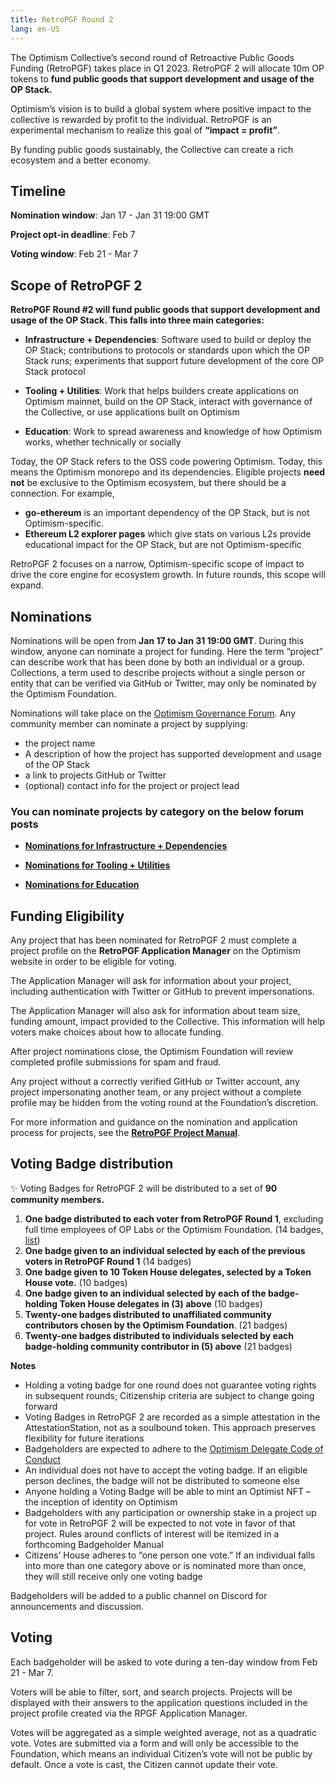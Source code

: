 ```yaml
---
title: RetroPGF Round 2
lang: en-US
---
```



The Optimism Collective’s second round of Retroactive Public Goods Funding (RetroPGF) takes place in Q1 2023. 
RetroPGF 2 will allocate 10m OP tokens to **fund public goods that support development and usage of the OP Stack.** 

Optimism’s vision is to build a global system where positive impact to the collective is rewarded by profit to the individual. 
RetroPGF is an experimental mechanism to realize this goal of **“impact = profit”**.

By funding public goods sustainably, the Collective can create a rich ecosystem and a better economy.

## Timeline

**Nomination window**: Jan 17 - Jan 31 19:00 GMT

**Project opt-in deadline**: Feb 7

**Voting window**: Feb 21 - Mar 7



## Scope of RetroPGF 2

**RetroPGF Round #2 will fund public goods that support development and usage of the OP Stack. This falls into three main categories:**

- **Infrastructure + Dependencies**: Software used to build or deploy the OP Stack; contributions to protocols or standards upon which the OP Stack runs; experiments that support future development of the core OP Stack protocol

- **Tooling + Utilities**: Work that helps builders create applications on Optimism mainnet, build on the OP Stack, interact with governance of the Collective, or use applications built on Optimism

- **Education**: Work to spread awareness and knowledge of how Optimism works, whether technically or socially

Today, the OP Stack refers to the OSS code powering Optimism. Today, this means the Optimism monorepo and its dependencies. Eligible projects **need not** be exclusive to the Optimism ecosystem, but there should be a connection. For example,

- **go-ethereum** is an important dependency of the OP Stack, but is not Optimism-specific.
- **Ethereum L2 explorer pages** which give stats on various L2s provide educational impact for the OP Stack, but are not Optimism-specific

RetroPGF 2 focuses on a narrow, Optimism-specific scope of impact to drive the core engine for ecosystem growth. In future rounds, this scope will expand.


## Nominations

Nominations will be open from **Jan 17 to Jan 31 19:00 GMT**. During this window, anyone can nominate a project for funding.
Here the term “project” can describe work that has been done by both an individual or a group. 
Collections, a term used to describe projects without a single person or entity that can be verified via GitHub or Twitter, may only be nominated by the Optimism Foundation. 

Nominations will take place on the [Optimism Governance Forum](https://gov.optimism.io/t/nominations-for-retropgf2/4636). Any community member can nominate a project by supplying: 

- the project name
- A description of how the project has supported development and usage of the OP Stack
- a link to projects GitHub or Twitter
- (optional) contact info for the project or project lead

### You can nominate projects by category on the below forum posts

- [**Nominations for Infrastructure + Dependencies**](https://gov.optimism.io/t/infrastructure-dependencies-nominations-for-rpgf2/4637)

- [**Nominations for Tooling + Utilities**](https://gov.optimism.io/t/tooling-utilities-nominations-for-rpgf2/4639)

- [**Nominations for Education**](https://gov.optimism.io/t/education-nominations-for-rpgf2/4640)



## Funding Eligibility

Any project that has been nominated for RetroPGF 2 must complete a project profile on the **RetroPGF Application Manager** on the Optimism website in order to be eligible for voting. 

The Application Manager will ask for information about your project, including authentication with Twitter or GitHub to prevent impersonations. 

The Application Manager will also ask for information about team size, funding amount, impact provided to the Collective. 
This information will help voters make choices about how to allocate funding. 

After project nominations close, the Optimism Foundation will review completed profile submissions for spam and fraud. 

Any project without a correctly verified GitHub or Twitter account, any project impersonating another team, or any project without a complete profile may be hidden from the voting round at the Foundation’s discretion.

For more information and guidance on the nomination and application process for projects, see the [**RetroPGF Project Manual**](https://www.notion.so/oplabs/Optimism-RetroPGF-2-Project-Manual-0a2e741133cd49b0b005ff759934b998).


## Voting Badge distribution

✨ Voting Badges for RetroPGF 2 will be distributed to a set of **90 community members.**

1. **One badge distributed to each voter from RetroPGF Round 1**, excluding full time employees of OP Labs or the Optimism Foundation. (14 badges, [list](https://docs.google.com/spreadsheets/d/1g4ilAByMNQsmlBC8cskQip7Ojd_qK6IhozJCyoVfU9k/edit#gid=0)) 
2. **One badge given to an individual selected by each of the previous voters in RetroPGF Round 1** (14 badges) 
3. **One badge given to 10 Token House delegates, selected by a Token House vote.** (10 badges)
4. **One badge given to an individual selected by each of the badge-holding Token House delegates in (3) above** (10 badges)
5. **Twenty-one badges distributed to unaffiliated community contributors chosen by the Optimism Foundation**. (21 badges)
6. **Twenty-one badges distributed to individuals selected by each badge-holding community contributor in (5) above** (21 badges)

**Notes**

- Holding a voting badge for one round does not guarantee voting rights in subsequent rounds; Citizenship criteria are subject to change going forward
- Voting Badges in RetroPGF 2 are recorded as a simple attestation in the AttestationStation, not as a soulbound token. This approach preserves flexibility for future iterations
- Badgeholders are expected to adhere to the [Optimism Delegate Code of Conduct](https://gov.optimism.io/t/delegate-code-of-conduct/3943)
- An individual does not have to accept the voting badge. If an eligible person declines, the badge will not be distributed to someone else
- Anyone holding a Voting Badge will be able to mint an Optimist NFT – the inception of identity on Optimism
- Badgeholders with any participation or ownership stake in a project up for vote in RetroPGF 2 will be expected to not vote in favor of that project. Rules around conflicts of interest will be itemized in a forthcoming Badgeholder Manual
- Citizens’ House adheres to “one person one vote.” If an individual falls into more than one category above or is nominated more than once, they will still receive only one voting badge

Badgeholders will be added to a public channel on Discord for announcements and discussion. 



## Voting

Each badgeholder will be asked to vote during a ten-day window from Feb 21 - Mar 7.

Voters will be able to filter, sort, and search projects. 
Projects will be displayed with their answers to the application questions included in the project profile created via the RPGF Application Manager.

Votes will be aggregated as a simple weighted average, not as a quadratic vote. 
Votes are submitted via a form and will only be accessible to the Foundation, which means an individual Citizen’s vote will not be public by default. 
Once a vote is cast, the Citizen cannot update their vote.


